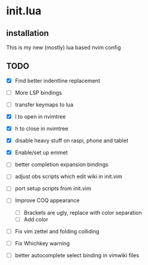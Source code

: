 # init.lua

## installation


This is my new (mostly) lua based nvim config

## TODO

- [X] Find better indentline replacement
- [ ] More LSP bindings
- [ ] transfer keymaps to lua
- [X] l to open in nvimtree
- [X] h to close in nvimtree
- [X] disable heavy stuff on raspi, phone and tablet
- [X] Enable/set up emmet
- [ ] better completion expansion bindings
- [ ] adjust obs scripts which edit wiki in init.vim
- [ ] port setup scripts from init.vim
- [ ] Improve COQ appearance
    - [ ] Brackets are ugly, replace with color separation
    - [ ] Add color
- [ ] Fix vim zettel and folding colliding
- [ ] Fix Whichkey warning
- [ ] better autocomplete select binding in vimwiki files


